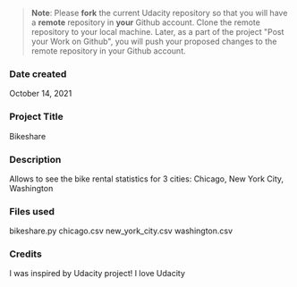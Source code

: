 >**Note**: Please **fork** the current Udacity repository so that you will have a **remote** repository in **your** Github account. Clone the remote repository to your local machine. Later, as a part of the project "Post your Work on Github", you will push your proposed changes to the remote repository in your Github account.

### Date created
October 14, 2021

### Project Title
Bikeshare

### Description
Allows to see the bike rental statistics for 3 cities: Chicago, New York City, Washington

### Files used
bikeshare.py
chicago.csv
new_york_city.csv
washington.csv

### Credits
I was inspired by Udacity project!
I love Udacity
